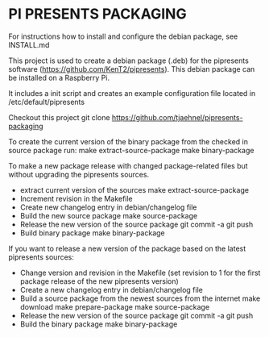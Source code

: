 PI PRESENTS PACKAGING
=====================

For instructions how to install and configure the debian package, see INSTALL.md

This project is used to create a debian package (.deb) for the pipresents software (https://github.com/KenT2/pipresents). This debian package can be installed on a Raspberry Pi.

It includes a init script and creates an example configuration file located in /etc/default/pipresents

Checkout this project
    git clone https://github.com/tjaehnel/pipresents-packaging

To create the current version of the binary package from the checked in source package run:
    make extract-source-package
    make binary-package

To make a new package release with changed package-related files but without upgrading the pipresents sources.
*   extract current version of the sources
    make extract-source-package
*   Increment revision in the Makefile
*   Create new changelog entry in debian/changelog file
*   Build the new source package
    make source-package
*   Release the new version of the source package
    git commit -a
    git push
*   Build binary package
    make binary-package

If you want to release a new version of the package based on the latest pipresents sources:
*   Change version and revision in the Makefile
    (set revision to 1 for the first package release of the new pipresents version)
*   Create a new changelog entry in debian/changelog file
*   Build a source package from the newest sources from the internet
    make download
    make prepare-package
    make source-package
*   Release the new version of the source package
    git commit -a
    git push
*   Build the binary package
    make binary-package

